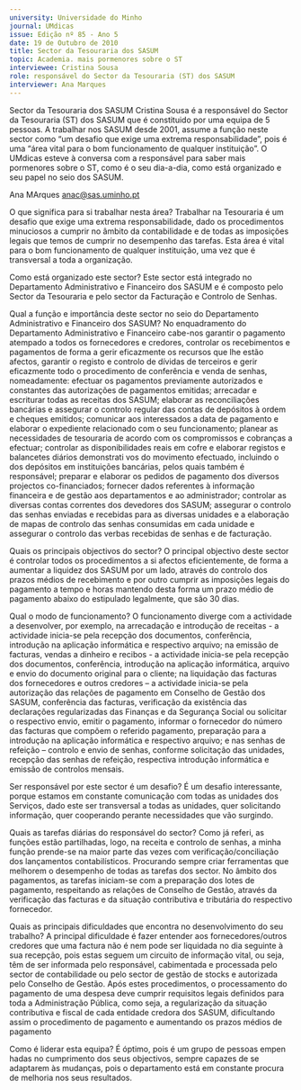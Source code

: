 ```yaml
---
university: Universidade do Minho
journal: UMdicas
issue: Edição nº 85 - Ano 5
date: 19 de Outubro de 2010
title: Sector da Tesouraria dos SASUM
topic: Academia. mais pormenores sobre o ST
interviewee: Cristina Sousa
role: responsável do Sector da Tesouraria (ST) dos SASUM
interviewer: Ana Marques
---
```




Sector da Tesouraria dos SASUM
Cristina Sousa é a responsável do Sector da Tesouraria (ST) dos
SASUM que é constituido por uma equipa de 5 pessoas. A
trabalhar nos SASUM desde 2001, assume a função neste sector
como “um desafio que exige uma extrema responsabilidade”, pois é uma
“área vital para o bom funcionamento de qualquer instituição”. O UMdicas
esteve à conversa com a responsável para saber mais pormenores sobre o
ST, como é o seu dia-a-dia, como está organizado e seu papel no seio dos
SASUM.


Ana MArques
anac@sas.uminho.pt


O que significa para si trabalhar
nesta área?
Trabalhar na Tesouraria é um
desafio que exige uma extrema
responsabilidade, dado os
procedimentos minuciosos a
cumprir no âmbito da
contabilidade e de todas as
imposições legais que temos de
cumprir no desempenho das
tarefas. Esta área é vital para o
bom funcionamento de qualquer
instituição, uma vez que é
transversal a toda a organização.


Como está organizado este
sector?
Este sector está integrado no
Departamento Administrativo e
Financeiro dos SASUM e é
composto pelo Sector da
Tesouraria e pelo sector da
Facturação e Controlo de Senhas.


Qual a função e importância
deste sector no seio do
Departamento Administrativo e
Financeiro dos SASUM?
No enquadramento do
Departamento Administrativo e
Financeiro cabe-nos garantir o
pagamento atempado a todos os
fornecedores e credores, controlar
os recebimentos e pagamentos de
forma a gerir eficazmente os
recursos que lhe estão afectos,
garantir o registo e controlo de
dívidas de terceiros e gerir
eficazmente todo o procedimento
de conferência e venda de senhas,
nomeadamente: efectuar os
pagamentos previamente
autorizados e constantes das
autorizações de pagamentos
emitidas; arrecadar e escriturar
todas as receitas dos SASUM;
elaborar as reconciliações
bancárias e assegurar o controlo
regular das contas de depósitos à
ordem e cheques emitidos;
comunicar aos interessados a
data de pagamento e elaborar o
expediente relacionado com o seu
funcionamento; planear as
necessidades de tesouraria de
acordo com os compromissos e
cobranças a efectuar; controlar as
disponibilidades reais em cofre e
elaborar registos e balancetes
diários demonstrati vos do
movimento efectuado, incluindo o
dos depósitos em instituições
bancárias, pelos quais também é
responsável; preparar e elaborar
os pedidos de pagamento dos
diversos projectos co-financiados;
fornecer dados referentes à
informação financeira e de gestão
aos departamentos e ao
administrador; controlar as
diversas contas correntes dos
devedores dos SASUM; assegurar
o controlo das senhas enviadas e
recebidas para as diversas
unidades e a elaboração de mapas
de controlo das senhas
consumidas em cada unidade e
assegurar o controlo das verbas
recebidas de senhas e de
facturação.


Quais os principais objectivos do
sector?
O principal objectivo deste sector é
controlar todos os procedimentos
a si afectos eficientemente, de
forma a aumentar a liquidez dos
SASUM por um lado, através do
controlo dos prazos médios de
recebimento e por outro cumprir
as imposições legais do
pagamento a tempo e horas
mantendo desta forma um prazo
médio de pagamento abaixo do
estipulado legalmente, que são 30
dias.


Qual o modo de funcionamento?
O funcionamento diverge com a
actividade a desenvolver, por
exemplo, na arrecadação e
introdução de receitas - a
actividade inicia-se pela recepção
dos documentos, conferência,
introdução na aplicação
informática e respectivo arquivo;
na emissão de facturas, vendas a
dinheiro e recibos - a actividade
inicia-se pela recepção dos
documentos, conferência,
introdução na aplicação
informática, arquivo e envio do
documento original para o cliente;
na liquidação das facturas dos
fornecedores e outros credores –
a actividade inicia-se pela
autorização das relações de
pagamento em Conselho de
Gestão dos SASUM, conferência
das facturas, verificação da
existência das declarações
regularizadas das Finanças e da
Segurança Social ou solicitar o
respectivo envio, emitir o
pagamento, informar o fornecedor
do número das facturas que
compõem o referido pagamento,
preparação para a introdução na
aplicação informática e respectivo
arquivo; e nas senhas de refeição
– controlo e envio de senhas,
conforme solicitação das
unidades, recepção das senhas de
refeição, respectiva introdução
informática e emissão de
controlos mensais.


Ser responsável por este sector é
um desafio?
É um desafio interessante, porque
estamos em constante
comunicação com todas as
unidades dos Serviços, dado este
ser transversal a todas as
unidades, quer solicitando
informação, quer cooperando
perante necessidades que vão
surgindo.


Quais as tarefas diárias do
responsável do sector?
Como já referi, as funções estão
partilhadas, logo, na receita e
controlo de senhas, a minha
função prende-se na maior parte
das vezes com
verificação/conciliação dos
lançamentos contabilísticos.
Procurando sempre criar
ferramentas que melhorem o
desempenho de todas as tarefas
dos sector. No âmbito dos
pagamentos, as tarefas iniciam-se
com a preparação dos lotes de
pagamento, respeitando as
relações de Conselho de Gestão,
através da verificação das
facturas e da situação contributiva
e tributária do respectivo
fornecedor.


Quais as principais dificuldades
que encontra no
desenvolvimento do seu
trabalho?
A principal dificuldade é fazer
entender aos fornecedores/outros
credores que uma factura não é
nem pode ser liquidada no dia
seguinte à sua recepção, pois
estas seguem um circuito de
informação vital, ou seja, têm de
ser informada pelo responsável,
cabimentada e processada pelo
sector de contabilidade ou pelo
sector de gestão de stocks e
autorizada pelo Conselho de
Gestão.
Após estes procedimentos, o
processamento do pagamento de
uma despesa deve cumprir
requisitos legais definidos para
toda a Administração Pública,
como seja, a regularização da
situação contributiva e fiscal de
cada entidade credora dos SASUM,
dificultando assim o
procedimento de pagamento e
aumentando os prazos médios de
pagamento


Como é liderar esta equipa?
É óptimo, pois é um grupo de
pessoas empen hadas no
cumprimento dos seus objectivos,
sempre capazes de se adaptarem
às mudanças, pois o
departamento está em constante
procura de melhoria nos seus
resultados.